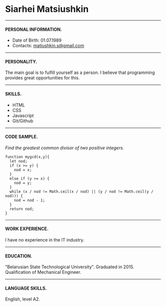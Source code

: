 # Siarhei Matsiushkin
___

#### PERSONAL INFORMATION.
- Date of Birth: 01.07.1989
- Contacts: matiushkin.s@gmail.com  

***

#### PERSONALITY.
The main goal is to fulfill yourself as a person. I believe that programming provides great opportunities for this.  

***

#### SKILLS.
- HTML
- CSS
- Javascript
- Git/Github

***

#### CODE SAMPLE.
*Find the greatest common divisor of two positive integers.*
```
function mygcd(x,y){
  let nod;
  if (x >= y) {
    nod = x;
  } 
  else if (y >= x) {
    nod = y;
  }
  while (x / nod != Math.ceil(x / nod) || (y / nod != Math.ceil(y / nod))) {
    nod = nod - 1;
  }
  return nod;
} 
```  

***

#### WORK EXPERIENCE.
I have no experience in the IT industry.  

***

#### EDUCATION.
"Belarusian State Technological University". Graduated in 2015. Qualification of Mechanical Engineer.  

***

#### LANGUAGE SKILLS.
English, level A2.